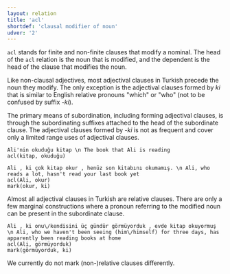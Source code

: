 ```yaml
---
layout: relation
title: 'acl'
shortdef: 'clausal modifier of noun'
udver: '2'
---
```


`acl` stands for finite and non-finite clauses that modify a nominal. 
The head of the `acl` relation is the noun that is modified, 
and the dependent is the head of the clause that modifies the noun.

Like non-clausal adjectives, most adjectival clauses in Turkish precede the noun they modify.
The only exception is the adjectival clauses formed by _ki_
that is similar to English relative pronouns "which" or "who"
(not to be confused by suffix _-ki_).

The primary means of subordination, including forming adjectival clauses,
is through the subordinating suffixes attached to the head of the subordinate clause.
The adjectival clauses formed by _-ki_ is not as frequent and cover only a limited range uses of adjectival clauses.

~~~ sdparse
Ali'nin okuduğu kitap \n The book that Ali is reading
acl(kitap, okuduğu)
~~~

~~~ sdparse
Ali , ki çok kitap okur , henüz son kitabını okumamış. \n Ali, who reads a lot, hasn't read your last book yet
acl(Ali, okur)
mark(okur, ki)
~~~

Almost all adjectival clauses in Turkish are relative clauses.
There are only a few marginal constructions where a pronoun referring to the modified noun can be present in the subordinate clause.

~~~ sdparse
Ali , ki onu\/kendisini üç gündür görmüyorduk , evde kitap okuyormuş \n Ali, who we haven't been seeing (him\/himself) for three days, has apparently been reading books at home
acl(Ali, görmüyorduk)
mark(görmüyorduk, ki)
~~~

We currently do not mark (non-)relative clauses differently.
<!-- Interlanguage links updated Ne 5. května 2024, 18:20:29 CEST -->
